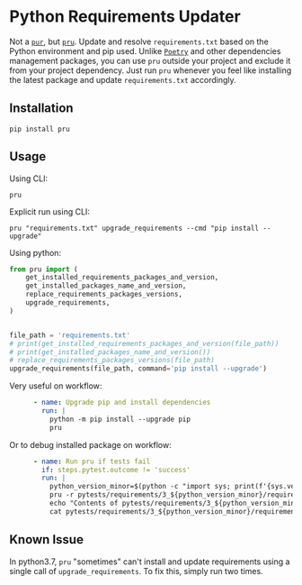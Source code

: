 # Python Requirements Updater

Not a [`pur`](https://github.com/alanhamlett/pip-update-requirements), but [`pru`](https://github.com/yasirroni/pru). Update and resolve `requirements.txt` based on the Python environment and pip used. Unlike [`Poetry`](https://python-poetry.org/docs/) and other dependencies management packages, you can use `pru` outside your project and exclude it from your project dependency. Just run `pru` whenever you feel like installing the latest package and update `requirements.txt` accordingly.

## Installation

```shell
pip install pru
```

## Usage

Using CLI:

```shell
pru
```

Explicit run using CLI:

```shell
pru "requirements.txt" upgrade_requirements --cmd "pip install --upgrade"
```

Using python:

```python
from pru import (
    get_installed_requirements_packages_and_version,
    get_installed_packages_name_and_version,
    replace_requirements_packages_versions,
    upgrade_requirements,
)


file_path = 'requirements.txt'
# print(get_installed_requirements_packages_and_version(file_path))
# print(get_installed_packages_name_and_version())
# replace_requirements_packages_versions(file_path)
upgrade_requirements(file_path, command='pip install --upgrade')
```

Very useful on workflow:

```yaml
      - name: Upgrade pip and install dependencies
        run: |
          python -m pip install --upgrade pip
          pru
```

Or to debug installed package on workflow:

```yaml
      - name: Run pru if tests fail
        if: steps.pytest.outcome != 'success'
        run: |
          python_version_minor=$(python -c "import sys; print(f'{sys.version_info.minor}')")
          pru -r pytests/requirements/3_${python_version_minor}/requirements.txt
          echo "Contents of pytests/requirements/3_${python_version_minor}/requirements.txt:"
          cat pytests/requirements/3_${python_version_minor}/requirements.txt
```

## Known Issue

In python3.7, `pru` "sometimes" can't install and update requirements using a single call
of `upgrade_requirements`. To fix this, simply run two times.
